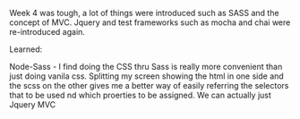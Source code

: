 

Week 4 was tough, a lot of things were introduced such as SASS and the concept of MVC. Jquery and test frameworks such as mocha and chai were re-introduced again.



Learned:

Node-Sass - I find doing the CSS thru Sass is really more convenient than just doing vanila css. Splitting my screen showing the html in one side and the scss on the other gives me a better way of easily referring the selectors that to be used nd which proerties to be assigned. We can actually just      
Jquery
MVC
